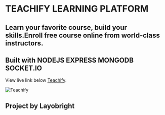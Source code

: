# TEACHIFY LEARNING PLATFORM

## Learn your favorite course, build your skills.Enroll free course online from world-class instructors.

## Built with NODEJS EXPRESS MONGODB SOCKET.IO

View live link below
[Teachify](https://teachify.netlify.app).

![Teachify](https://res.cloudinary.com/devsource/image/upload/v1656504181/portfolio/project-one_jvk8lz.png)

## Project by Layobright
